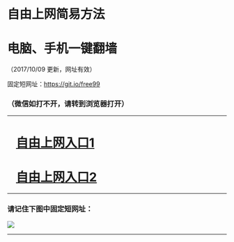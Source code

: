 ﻿# 自由上网简易方法

# 电脑、手机一键翻墙

（2017/10/09 更新，网址有效）

固定短网址：https://git.io/free99

### （微信如打不开，请转到浏览器打开）


***





# &nbsp;&nbsp; <a href="http://ft175912977.fwq-tz-1001.info/fwqtz01.html?t=10090011588 " target="_blank">自由上网入口1</a>
# &nbsp;&nbsp; <a href="http://ft2817116745.fwq-tz-1002.info/fwqtz02.html?t=1009001265 " target="_blank">自由上网入口2</a>
***

### 请记住下图中固定短网址：

<img src="https://s3-us-west-2.amazonaws.com/fwq-1001/yjfq-20170905okok.png" /> 


***

